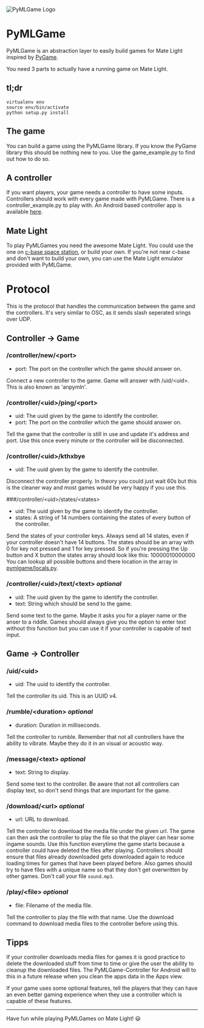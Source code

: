 ![PyMLGame Logo][pymlgame_header]

PyMLGame
========

PyMLGame is an abstraction layer to easily build games for Mate Light inspired by [PyGame][pygame].

You need 3 parts to actually have a running game on Mate Light.

tl;dr
-----

```
virtualenv env
source env/bin/activate
python setup.py install
```

The game
--------

You can build a game using the PyMLGame library. If you know the PyGame library this should be nothing new to you. Use the game_example.py to find out how to do so.

A controller
------------

If you want players, your game needs a controller to have some inputs. Controllers should work with every game made with PyMLGame. There is a controller_example.py to play with. An Android based controller app is available [here][pymlctlr].

Mate Light
----------

To play PyMLGames you need the awesome Mate Light. You could use the one on [c-base space station][c-base], or build your own. If you're not near c-base and don't want to build your own, you can use the Mate Light emulator provided with PyMLGame.


Protocol
========

This is the protocol that handles the communication between the game and the controllers. It's very similar to OSC, as it sends slash seperated srings over UDP.


Controller -> Game
------------------

### /controller/new/&lt;port&gt;

  - port: The port on the controller which the game should answer on.

Connect a new controller to the game. Game will answer with /uid/&lt;uid&gt;. This is also known as 'anpymln'.

### /controller/&lt;uid&gt;/ping/&lt;port&gt;

  - uid: The uuid given by the game to identify the controller.
  - port: The port on the controller which the game should answer on.

Tell the game that the controller is still in use and update it's address and port. Use this once every minute or the controller will be disconnected.

### /controller/&lt;uid&gt;/kthxbye

  - uid: The uuid given by the game to identify the controller.

Disconnect the controller properly. In theory you could just wait 60s but this is the cleaner way and most games would
be very happy if you use this.

###/controller/&lt;uid&gt;/states/&lt;states&gt;

  - uid: The uuid given by the game to identify the controller.
  - states: A string of 14 numbers containing the states of every button of the controller.

Send the states of your controller keys. Always send all 14 states, even if your controller doesn't have 14 buttons.
The states should be an array with 0 for key not pressed and 1 for key pressed. So if you're pressing the Up button and X button the states array should look like this: 10000010000000
You can lookup all possible buttons and there location in the array in [pymlgame/locals.py][locals.py].

### /controller/&lt;uid&gt;/text/&lt;text&gt; *optional*

  - uid: The uuid given by the game to identify the controller.
  - text: String which should be send to the game.

Send some text to the game. Maybe it asks you for a player name or the anser to a riddle. Games should always give you the option to enter text without this function but you can use it if your controller is capable of text input.


Game -> Controller
------------------

### /uid/&lt;uid&gt;

  - uid: The uuid to identify the controller.

Tell the controller its uid. This is an UUID v4.

### /rumble/&lt;duration&gt; *optional*

  - duration: Duration in milliseconds.

Tell the controller to rumble. Remember that not all controllers have the ability to vibrate. Maybe they do it in an visual or acoustic way.

### /message/&lt;text&gt; *optional*

  - text: String to display.

Send some text to the controller. Be aware that not all controllers can display text, so don't send things that are important for the game.

### /download/&lt;url&gt; *optional*

  - url: URL to download.

Tell the controller to download the media file under the given url. The game can then ask the controller to play the
file so that the player can hear some ingame sounds. Use this function everytime the game starts because a controller
could have deleted the files after playing. Controllers should ensure that files already downloaded gets downloaded
again to reduce loading times for games that have been played before. Also games should try to have files with a unique name so that they don't get overwritten by other games. Don't call your file `sound.mp3`.

### /play/&lt;file&gt; *optional*

  - file: Filename of the media file.

Tell the controller to play the file with that name. Use the download command to download media files to the controller before using this.


Tipps
-----

If your controller downloads media files for games it is good practice to delete the downloaded stuff from time to time or give the user the ability to cleanup the downloaded files. The PyMLGame-Controller for Android will to this in a future release when you clean the apps data in the Apps view.

If your game uses some optional features, tell the players that they can have an even better gaming experience when they use a controller which is capable of these features.


---

Have fun while playing PyMLGames on Mate Light! :smiley:

[pymlgame_header]: https://github.com/PyMLGame/pymlgame/raw/master/header.png "PyMLGame"
[pygame]: http://pygame.org/
[pymlctlr]: https://github.com/PyMLGame/pymlgame-controller
[c-base]: https://c-base.org/
[locals.py]: https://github.com/PyMLGame/pymlgame/blob/master/pymlgame/locals.py
